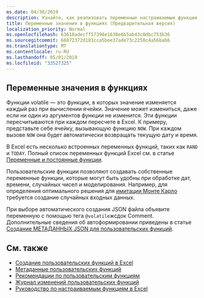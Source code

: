 ```yaml
---
ms.date: 04/30/2019
description: Узнайте, как реализовать переменные настраиваемые функции потоковой и автономной работы.
title: Переменные значения в функциях (Предварительная версия)
localization_priority: Normal
ms.openlocfilehash: 63618adecff57398e1630e6b5ab43c0dbc753b36
ms.sourcegitcommit: 68872372d181cca5bee37ade73c2250c4a56bab6
ms.translationtype: MT
ms.contentlocale: ru-RU
ms.lasthandoff: 05/01/2019
ms.locfileid: "33527325"
---
```

## <a name="volatile-values-in-functions"></a>Переменные значения в функциях

Функции volatile — это функции, в которых значение изменяется каждый раз при вычислении ячейки. Значение может измениться, даже если ни один из аргументов функции не изменится. Эти функции пересчитываются при каждом пересчете в Excel. К примеру, представьте себе ячейку, вызывающую функцию `NOW`. При каждом вызове `NOW` она будет автоматически возвращать текущую дату и время.

В Excel есть несколько встроенных переменных функций, таких как `RAND` и `TODAY`. Полный список переменных функций Excel см. в статье [Переменные и постоянные функции](/office/client-developer/excel/excel-recalculation#volatile-and-non-volatile-functions).

Пользовательские функции позволяют создавать собственные переменные функции, которые могут быть удобны при обработке дат, времени, случайных чисел и моделирования. Например, для определения оптимального решения для [имитации Монте Карло](https://en.wikipedia.org/wiki/Monte_Carlo_method
) требуется создание случайных входных данных.

При выборе автоматического создания JSON файла объявите переменную с помощью тега `@volatile`жсдок Comment. Дополнительные сведения об автоформировании приведены в статье [Создание МЕТАДАННЫХ JSON для пользовательских функций](custom-functions-json-autogeneration.md).

## <a name="see-also"></a>См. также

* [Создание пользовательских функций в Excel](custom-functions-overview.md)
* [Метаданные пользовательских функций](custom-functions-json.md)
* [Рекомендации по пользовательским функциям](custom-functions-best-practices.md)
* [Журнал изменений пользовательских функций](custom-functions-changelog.md)
* [Руководство по настраиваемым функциям в Excel](../tutorials/excel-tutorial-create-custom-functions.md)
